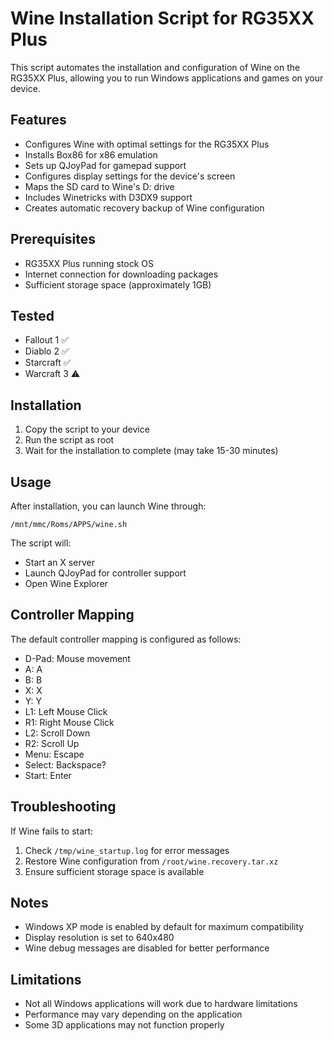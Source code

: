 # Wine Installation Script for RG35XX Plus

This script automates the installation and configuration of Wine on the RG35XX Plus, allowing you to run Windows applications and games on your device.

## Features

- Configures Wine with optimal settings for the RG35XX Plus
- Installs Box86 for x86 emulation
- Sets up QJoyPad for gamepad support
- Configures display settings for the device's screen
- Maps the SD card to Wine's D: drive
- Includes Winetricks with D3DX9 support
- Creates automatic recovery backup of Wine configuration

## Prerequisites

- RG35XX Plus running stock OS
- Internet connection for downloading packages
- Sufficient storage space (approximately 1GB)

## Tested
- Fallout 1 ✅
- Diablo 2 ✅
- Starcraft ✅
- Warcraft 3 ⚠️

## Installation

1. Copy the script to your device
2. Run the script as root
3. Wait for the installation to complete (may take 15-30 minutes)

## Usage

After installation, you can launch Wine through:
```
/mnt/mmc/Roms/APPS/wine.sh
```

The script will:
- Start an X server
- Launch QJoyPad for controller support
- Open Wine Explorer

## Controller Mapping

The default controller mapping is configured as follows:
- D-Pad: Mouse movement
- A: A
- B: B
- X: X
- Y: Y
- L1: Left Mouse Click
- R1: Right Mouse Click
- L2: Scroll Down
- R2: Scroll Up
- Menu: Escape
- Select: Backspace?
- Start: Enter

## Troubleshooting

If Wine fails to start:
1. Check `/tmp/wine_startup.log` for error messages
2. Restore Wine configuration from `/root/wine.recovery.tar.xz`
3. Ensure sufficient storage space is available

## Notes

- Windows XP mode is enabled by default for maximum compatibility
- Display resolution is set to 640x480
- Wine debug messages are disabled for better performance

## Limitations

- Not all Windows applications will work due to hardware limitations
- Performance may vary depending on the application
- Some 3D applications may not function properly
